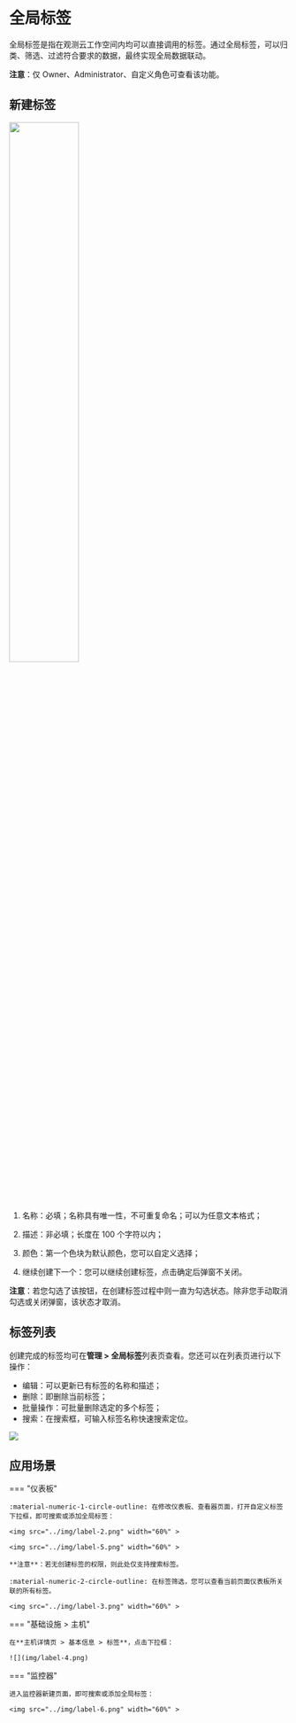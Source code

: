 # 全局标签

全局标签是指在观测云工作空间内均可以直接调用的标签。通过全局标签，可以归类、筛选、过滤符合要求的数据，最终实现全局数据联动。

**注意**：仅 Owner、Administrator、自定义角色可查看该功能。

## 新建标签

<img src="../img/label.png" width="50%" >

1. 名称：必填；名称具有唯一性，不可重复命名；可以为任意文本格式；

2. 描述：非必填；长度在 100 个字符以内；

3. 颜色：第一个色块为默认颜色，您可以自定义选择；

4. 继续创建下一个：您可以继续创建标签，点击确定后弹窗不关闭。

**注意**：若您勾选了该按钮，在创建标签过程中则一直为勾选状态。除非您手动取消勾选或关闭弹窗，该状态才取消。

## 标签列表

创建完成的标签均可在**管理 > 全局标签**列表页查看。您还可以在列表页进行以下操作：

- 编辑：可以更新已有标签的名称和描述；
- 删除：即删除当前标签；
- 批量操作：可批量删除选定的多个标签；
- 搜索：在搜索框，可输入标签名称快速搜索定位。

![](img/label-1.png)


## 应用场景

<div class="grid" markdown>

=== "仪表板"

    :material-numeric-1-circle-outline: 在修改仪表板、查看器页面，打开自定义标签下拉框，即可搜索或添加全局标签：

    <img src="../img/label-2.png" width="60%" >

    <img src="../img/label-5.png" width="60%" >

    **注意**：若无创建标签的权限，则此处仅支持搜索标签。

    :material-numeric-2-circle-outline: 在标签筛选，您可以查看当前页面仪表板所关联的所有标签。

    <img src="../img/label-3.png" width="60%" >

=== "基础设施 > 主机"

    在**主机详情页 > 基本信息 > 标签**，点击下拉框：

    ![](img/label-4.png)

=== "监控器"

    进入监控器新建页面，即可搜索或添加全局标签：

    <img src="../img/label-6.png" width="60%" >

</div>